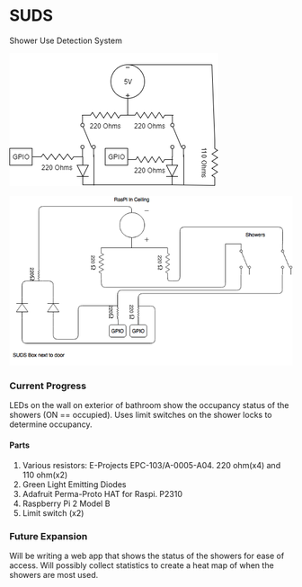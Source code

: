 # SUDS
Shower Use Detection System


![Wiring Diagram](https://github.com/SethGower/SUDS/raw/master/SUDS.png)

![Geography](https://github.com/SethGower/SUDS/raw/master/SUDS%20Geography.png)

### Current Progress
LEDs on the wall on exterior of bathroom show the occupancy status of the showers (ON == occupied). Uses limit switches on the shower locks to determine occupancy.


#### Parts
1. Various resistors: E-Projects EPC-103/A-0005-A04. 220 ohm(x4) and 110 ohm(x2)
2. Green Light Emitting Diodes
3. Adafruit Perma-Proto HAT for Raspi. P2310
4. Raspberry Pi 2 Model B
5. Limit switch (x2)


### Future Expansion
Will be writing a web app that shows the status of the showers for ease of access. Will possibly collect statistics to create a heat map of when the showers are most used.
